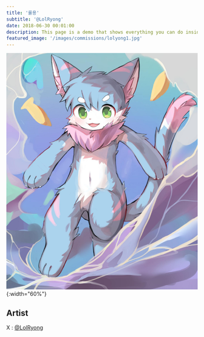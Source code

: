 ```yaml
---
title: '롤용'
subtitle: '@LolRyong'
date: 2018-06-30 00:01:00
description: This page is a demo that shows everything you can do inside portfolio and blog posts.
featured_image: '/images/commissions/lolyong1.jpg'
---
```


![](/images/commissions/lolyong1.jpg){:width="60%"}

## Artist

X : [@LolRyong](https://twitter.com/LolRyong)